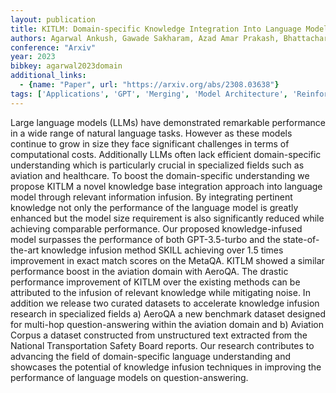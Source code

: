 ```yaml
---
layout: publication
title: KITLM: Domain-specific Knowledge Integration Into Language Models For Question Answering
authors: Agarwal Ankush, Gawade Sakharam, Azad Amar Prakash, Bhattacharyya Pushpak
conference: "Arxiv"
year: 2023
bibkey: agarwal2023domain
additional_links:
  - {name: "Paper", url: "https://arxiv.org/abs/2308.03638"}
tags: ['Applications', 'GPT', 'Merging', 'Model Architecture', 'Reinforcement Learning', 'Responsible AI']
---
```

Large language models (LLMs) have demonstrated remarkable performance in a wide range of natural language tasks. However as these models continue to grow in size they face significant challenges in terms of computational costs. Additionally LLMs often lack efficient domain-specific understanding which is particularly crucial in specialized fields such as aviation and healthcare. To boost the domain-specific understanding we propose KITLM a novel knowledge base integration approach into language model through relevant information infusion. By integrating pertinent knowledge not only the performance of the language model is greatly enhanced but the model size requirement is also significantly reduced while achieving comparable performance. Our proposed knowledge-infused model surpasses the performance of both GPT-3.5-turbo and the state-of-the-art knowledge infusion method SKILL achieving over 1.5 times improvement in exact match scores on the MetaQA. KITLM showed a similar performance boost in the aviation domain with AeroQA. The drastic performance improvement of KITLM over the existing methods can be attributed to the infusion of relevant knowledge while mitigating noise. In addition we release two curated datasets to accelerate knowledge infusion research in specialized fields a) AeroQA a new benchmark dataset designed for multi-hop question-answering within the aviation domain and b) Aviation Corpus a dataset constructed from unstructured text extracted from the National Transportation Safety Board reports. Our research contributes to advancing the field of domain-specific language understanding and showcases the potential of knowledge infusion techniques in improving the performance of language models on question-answering.
